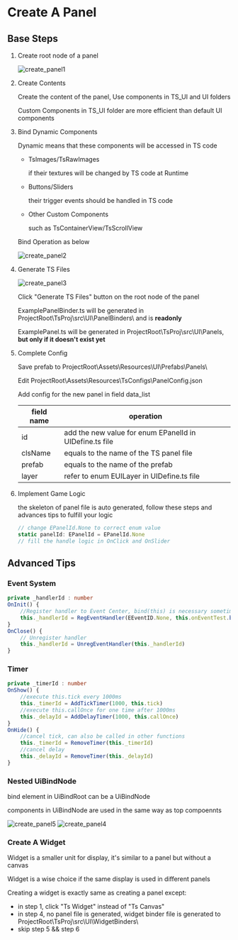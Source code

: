 

# Create A Panel

## Base Steps

1. Create root node of a panel

   ![create_panel1](imgs/create_panel1.png)

2. Create Contents

   Create the content of the panel, Use components in TS_UI and UI folders

   Custom Components in TS_UI folder are more efficient than default UI components

3. Bind Dynamic Components

      Dynamic means that these components will be accessed in TS code

      - TsImages/TsRawImages
        
        if their textures will be changed by TS code at Runtime
        
      - Buttons/Sliders 
        
        their trigger events should be handled in TS code
        
      - Other Custom Components
        
        such as TsContainerView/TsScrollView
        

      Bind Operation as below

      ![create_panel2](imgs/create_panel2.png)

4. Generate TS Files

      ![create_panel3](imgs/create_panel3.png)

      Click "Generate TS Files" button on the root node of the panel

      ExamplePanelBinder.ts will be generated in ProjectRoot\TsProj\src\UI\PanelBinders\ and is **readonly**

      ExamplePanel.ts will be generated in  ProjectRoot\TsProj\src\UI\Panels\, **but only if it doesn't exist yet**

5. Complete Config

      Save prefab to ProjectRoot\Assets\Resources\UI\Prefabs\Panels\

      Edit  ProjectRoot\Assets\Resources\TsConfigs\PanelConfig.json

      Add config  for the new panel in field data_list 

      | field name | operation                                               |
      | ---------- | ------------------------------------------------------- |
      | id         | add the new value for enum EPanelId in UIDefine.ts file |
      | clsName    | equals to the name of the TS panel file                 |
      | prefab     | equals to the name of the prefab                        |
      | layer      | refer to enum  EUILayer in  UIDefine.ts file            |

6. Implement Game Logic

   the skeleton of panel file is auto generated, follow these steps and advances tips to fulfill your logic

      ``` typescript
      // change EPanelId.None to correct enum value
      static panelId: EPanelId = EPanelId.None
      // fill the handle logic in OnClick and OnSlider
      ```
   

## Advanced Tips

### Event System

``` typescript
private _handlerId : number    
OnInit() {
    //Register handler to Event Center, bind(this) is necessary sometimes
    this._handlerId = RegEventHandler(EEventID.None, this.onEventTest.bind(this))
}
OnClose() {
    // Unregister handler
    this._handlerId = UnregEventHandler(this._handlerId)
}
```

### Timer

```typescript
private _timerId : number
OnShow() {
    //execute this.tick every 1000ms
    this._timerId = AddTickTimer(1000, this.tick)
    //execute this.callOnce for one time after 1000ms
    this._delayId = AddDelayTimer(1000, this.callOnce)
}
OnHide() {
    //cancel tick, can also be called in other functions
    this._timerId = RemoveTimer(this._timerId)
    //cancel delay
    this._delayId = RemoveTimer(this._delayId)
}
```

### Nested UiBindNode

bind element in UiBindRoot can be a UiBindNode

components in UiBindNode are used in the same way as top compoennts

![create_panel5](imgs/create_panel5.png)
![create_panel4](imgs/create_panel4.png)

### Create A Widget

Widget is a smaller unit for display,  it's similar to a panel but without a canvas

Widget is a wise choice if the same display is used in different panels

Creating a widget is exactly same as creating a panel except:

- in step 1, click "Ts Widget" instead of "Ts Canvas"
- in step 4, no panel file is generated, widget binder file is generated to ProjectRoot\TsProj\src\UI\WidgetBinders\
- skip step 5 && step 6

